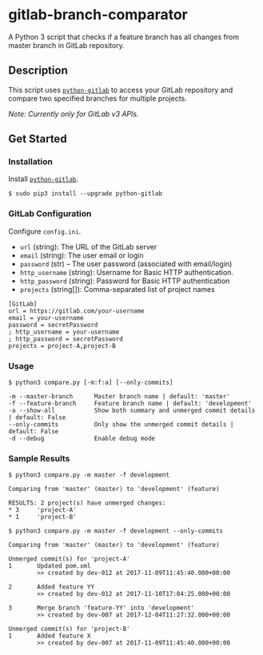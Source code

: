 # gitlab-branch-comparator
A Python 3 script that checks if a feature branch has all changes from master branch in GitLab repository.

## Description
This script uses [`python-gitlab`](https://python-gitlab.readthedocs.io/en/stable/) to access your GitLab repository and compare two specified branches for multiple projects.

_Note: Currently only for GitLab v3 APIs._

## Get Started
### Installation
Install [`python-gitlab`](https://python-gitlab.readthedocs.io/en/stable/).
```
$ sudo pip3 install --upgrade python-gitlab
```

### GitLab Configuration
Configure `config.ini`.
* `url` (string): The URL of the GitLab server
* `email` (string): The user email or login
* `password` (str) – The user password (associated with email/login)
* `http_username` (string): Username for Basic HTTP authentication.
* `http_password` (string): Password for Basic HTTP authentication
* `projects` (string[]): Comma-separated list of project names
```
[GitLab]
url = https://gitlab.com/your-username
email = your-username
password = secretPassword
; http_username = your-username
; http_password = secretPassword
projects = project-A,project-B
```

### Usage
```
$ python3 compare.py [-m:f:a] [--only-commits]

-m --master-branch      Master branch name | default: 'master'
-f --feature-branch     Feature branch name | default: 'development'
-a --show-all           Show both summary and unmerged commit details | default: False
--only-commits          Only show the unmerged commit details | default: False
-d --debug              Enable debug mode
```

### Sample Results
```
$ python3 compare.py -m master -f development

Comparing from 'master' (master) to 'development' (feature)

RESULTS: 2 project(s) have unmerged changes:
* 3     'project-A'
* 1     'project-B'

```

```
$ python3 compare.py -m master -f development --only-commits

Comparing from 'master' (master) to 'development' (feature)

Unmerged commit(s) for 'project-A'
1       Updated pom.xml
        >> created by dev-012 at 2017-11-09T11:45:40.000+00:00

2       Added feature YY
        >> created by dev-012 at 2017-11-10T17:04:25.000+00:00

3       Merge branch 'feature-YY' into 'development'
        >> created by dev-007 at 2017-12-04T11:27:32.000+00:00

Unmerged commit(s) for 'project-B'
1       Added feature X
        >> created by dev-007 at 2017-11-09T11:45:40.000+00:00

```

